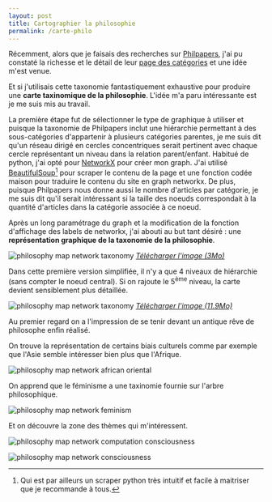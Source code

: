 ```yaml
---
layout: post
title: Cartographier la philosophie
permalink: /carte-philo
---
```


Récemment, alors que je faisais des recherches sur [Philpapers](http://philpapers.org), j'ai pu constaté la richesse et le détail de leur [page des catégories](http://philpapers.org/browse/all) et une idée m'est venue.

Et si j'utilisais cette taxonomie fantastiquement exhaustive pour produire une **carte taxinomique de la philosophie**. L'idée m'a paru intéressante est je me suis mis au travail.

La première étape fut de sélectionner le type de graphique à utiliser et puisque la taxonomie de Philpapers inclut une hiérarchie permettant à des sous-catégories d'appartenir à plusieurs catégories parentes, je me suis dit qu'un réseau dirigé en cercles concentriques serait pertinent avec chaque cercle représentant un niveau dans la relation parent/enfant. Habitué de python, j'ai opté pour [NetworkX](https://networkx.github.io/) pour créer mon graph. J'ai utilisé [BeautifulSoup](https://www.crummy.com/software/BeautifulSoup/bs4/doc/)[^fn-beautsoup] pour scraper le contenu de la page et une fonction codée maison pour traduire le contenu du site en graph networkx. De plus, puisque Philpapers nous donne aussi le nombre d'articles par catégorie, je me suis dit qu'il serait intéressant si la taille des noeuds correspondait à la quantité d'articles dans la catégorie associée à ce noeud.

Après un long paramétrage du graph et la modification de la fonction d'affichage des labels de networkx, j'ai abouti au but tant désiré : une **représentation graphique de la taxonomie de la philosophie**.

![philosophy map network taxonomy](/images/philo4layersthumbnail.jpg)
*[Télécharger l'image (3Mo)](/images/philo4layers.svg)*

Dans cette première version simplifiée, il n'y a que 4 niveaux de hiérarchie (sans compter le noeud central). Si on rajoute le 5<sup>ème</sup> niveau, la carte devient sensiblement plus détaillée.

![philosophy map network taxonomy](/images/philo5layersthumbnail.jpg)
*[Télécharger l'image (11.9Mo)](/images/philo5layers.svg)*

Au premier regard on a l'impression de se tenir devant un antique rêve de philosophe enfin réalisé.

On trouve la représentation de certains biais culturels comme par exemple que l'Asie semble intéresser bien plus que l'Afrique.

![philosophy map network african oriental](https://github.com/valentinlageard/valentinlageard.github.io/raw/master/images/philoafroasia.jpg)

On apprend que le féminisme a une taxinomie fournie sur l'arbre philosophique.

![philosophy map network feminism](https://github.com/valentinlageard/valentinlageard.github.io/raw/master/images/philofeminism.jpg)

Et on découvre la zone des thèmes qui m'intéressent.

![philosophy map network computation consciousness](https://github.com/valentinlageard/valentinlageard.github.io/raw/master/images/philocool.jpg)

![philosophy map network consciousness ](https://github.com/valentinlageard/valentinlageard.github.io/raw/master/images/philoconscious.jpg)

[^fn-beautsoup]: Qui est par ailleurs un scraper python très intuitif et facile à maitriser que je recommande à tous.
